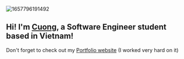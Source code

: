 ![1657796191492](https://github.com/user-attachments/assets/e1887695-3c09-413f-9f7c-00d557a7aae0)


## Hi! I'm [Cuong](https://www.linkedin.com/in/huynh-cuong-0076832a3/), a Software Engineer student based in Vietnam!

Don't forget to check out my [Portfolio website](https://my-dev-portfolio-sand.vercel.app/) (I worked very hard on it)


<!--
**cuongh1799/cuongh1799** is a ✨ _special_ ✨ repository because its `README.md` (this file) appears on your GitHub profile.

Here are some ideas to get you started:

- 🔭 I’m currently working on ...
- 🌱 I’m currently learning ...
- 👯 I’m looking to collaborate on ...
- 🤔 I’m looking for help with ...
- 💬 Ask me about ...
- 📫 How to reach me: ...
- 😄 Pronouns: ...
- ⚡ Fun fact: ...
-->
